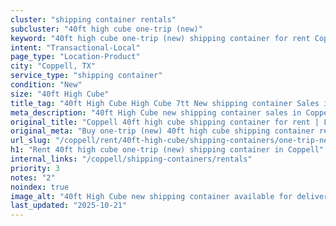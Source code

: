 ```yaml
---
cluster: "shipping container rentals"
subcluster: "40ft high cube one-trip (new)"
keyword: "40ft high cube one-trip (new) shipping container for rent Coppell, TX"
intent: "Transactional-Local"
page_type: "Location-Product"
city: "Coppell, TX"
service_type: "shipping container"
condition: "New"
size: "40ft High Cube"
title_tag: "40ft High Cube High Cube 7tt New shipping container Sales in Coppell | LC Container"
meta_description: "40ft High Cube new shipping container sales in Coppell. High cube containers with extra height. Fast delivery, competitive pricing. Serving shipping containers area. Quote ID: MRP. Call (214) 524-4168 for your free quote today."
original_title: "Coppell 40ft high cube shipping container for rent | LC"
original_meta: "Buy one-trip (new) 40ft high cube shipping container rent with local delivery in Coppell, TX. LC Container — local Since 2003. Request a fast quote today."
url_slug: "/coppell/rent/40ft-high-cube/shipping-containers/one-trip-new"
h1: "Rent 40ft high cube one-trip (new) shipping container in Coppell"
internal_links: "/coppell/shipping-containers/rentals"
priority: 3
notes: "2"
noindex: true
image_alt: "40ft High Cube new shipping container available for delivery in Coppell"
last_updated: "2025-10-21"
---
```


<!-- TODO: Add unique city/inventory copy, images, and internal links here. -->

